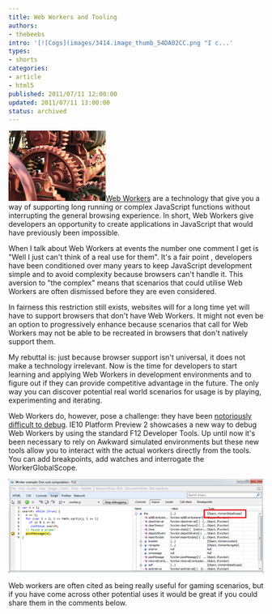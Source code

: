 ```yaml
---
title: Web Workers and Tooling
authors:
- thebeebs
intro: '[![Cogs](images/3414.image_thumb_54DA02CC.png "I c...'
types:
- shorts
categories:
- article
- html5
published: 2011/07/11 12:00:00
updated: 2011/07/11 13:00:00
status: archived
---
```


[![Cogs](images/3414.image_thumb_54DA02CC.png "I can&#39;t find a good picture of web workers ;) So cogs will have to do.")](https://msdnshared.blob.core.windows.net/media/MSDNBlogsFS/prod.evol.blogs.msdn.com/CommunityServer.Blogs.Components.WeblogFiles/00/00/01/38/93/metablogapi/8787.image_777E4147.png)[Web Workers](http://www.w3.org/TR/workers/) are a technology that give you a way of supporting long running or complex JavaScript functions without interrupting the general browsing experience. In short, Web Workers give developers an opportunity to create applications in JavaScript that would have previously been impossible.

When I talk about Web Workers at events the number one comment I get is "Well I just can't think of a real use for them". It's a fair point , developers have been conditioned over many years to keep JavaScript development simple and to avoid complexity because browsers can't handle it. This aversion to "the complex" means that scenarios that could utilise Web Workers are often dismissed before they are even considered.

In fairness this restriction still exists, websites will for a long time yet will have to support browsers that don't have Web Workers. It might not even be an option to progressively enhance because scenarios that call for Web Workers may not be able to be recreated in browsers that don't natively support them.

My rebuttal is: just because browser support isn't universal, it does not make a technology irrelevant. Now is the time for developers to start learning and applying Web Workers in development environments and to figure out if they can provide competitive advantage in the future. The only way you can discover potential real world scenarios for usage is by playing, experimenting and iterating.

Web Workers do, however, pose a challenge: they have been [notoriously difficult to debug](http://www.nczonline.net/blog/2009/08/25/web-workers-errors-and-debugging/). IE10 Platform Preview 2 showcases a new way to debug Web Workers by using the standard F12 Developer Tools. Up until now it's been necessary to rely on Awkward simulated environments but these new tools allow you to interact with the actual workers directly from the tools. You can add breakpoints, add watches and interrogate the WorkerGlobalScope.

[![IE10 Developer Tools](images/6560.image_thumb_16B0C24E.png "Web Worker Developer Tools")](https://msdnshared.blob.core.windows.net/media/MSDNBlogsFS/prod.evol.blogs.msdn.com/CommunityServer.Blogs.Components.WeblogFiles/00/00/01/38/93/metablogapi/6646.image_608F49FE.png)

Web workers are often cited as being really useful for gaming scenarios, but if you have come across other potential uses it would be great if you could share them in the comments below.